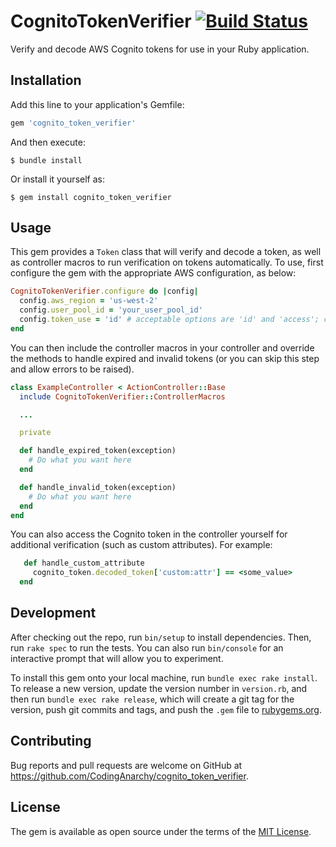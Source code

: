 # CognitoTokenVerifier [![Build Status](https://travis-ci.org/CodingAnarchy/cognito_token_verifier.svg?branch=master)](https://travis-ci.org/CodingAnarchy/cognito_token_verifier)

Verify and decode AWS Cognito tokens for use in your Ruby application.

## Installation

Add this line to your application's Gemfile:

```ruby
gem 'cognito_token_verifier'
```

And then execute:

    $ bundle install

Or install it yourself as:

    $ gem install cognito_token_verifier

## Usage

This gem provides a `Token` class that will verify and decode a token, as well as controller macros to run verification on tokens automatically.  To use, first configure the gem with the appropriate AWS configuration, as below:

```ruby
CognitoTokenVerifier.configure do |config|
  config.aws_region = 'us-west-2'
  config.user_pool_id = 'your_user_pool_id'
  config.token_use = 'id' # acceptable options are 'id' and 'access'; can be an array for both options - defaults to allowing either cognito token type
end
```

You can then include the controller macros in your controller and override the methods to handle expired and invalid tokens (or you can skip this step and allow errors to be raised).

```ruby
class ExampleController < ActionController::Base
  include CognitoTokenVerifier::ControllerMacros

  ...

  private

  def handle_expired_token(exception)
    # Do what you want here
  end

  def handle_invalid_token(exception)
    # Do what you want here
  end
end
```

You can also access the Cognito token in the controller yourself for additional verification (such as custom attributes). For example:

```ruby
   def handle_custom_attribute
     cognito_token.decoded_token['custom:attr'] == <some_value>
  end
```

## Development

After checking out the repo, run `bin/setup` to install dependencies. Then, run `rake spec` to run the tests. You can also run `bin/console` for an interactive prompt that will allow you to experiment.

To install this gem onto your local machine, run `bundle exec rake install`. To release a new version, update the version number in `version.rb`, and then run `bundle exec rake release`, which will create a git tag for the version, push git commits and tags, and push the `.gem` file to [rubygems.org](https://rubygems.org).

## Contributing

Bug reports and pull requests are welcome on GitHub at https://github.com/CodingAnarchy/cognito_token_verifier.

## License

The gem is available as open source under the terms of the [MIT License](https://opensource.org/licenses/MIT).
